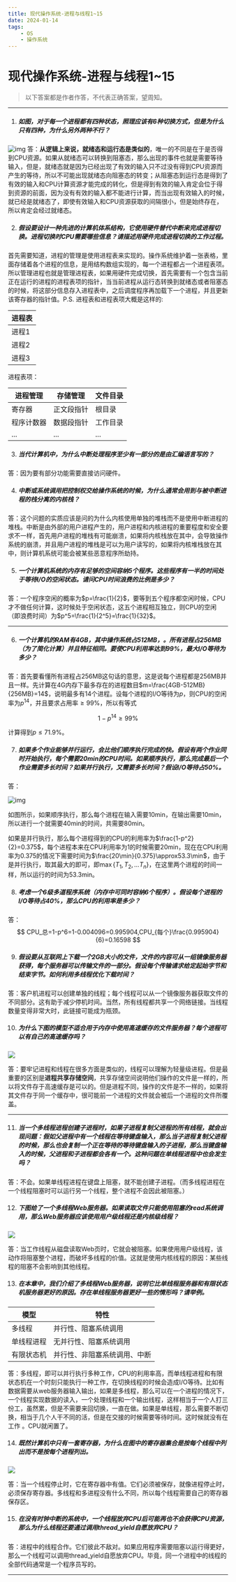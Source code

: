 ```yaml
---
title: 现代操作系统-进程与线程1~15
date: 2024-01-14
tags: 
	- OS
	- 操作系统
---
```

# 现代操作系统-进程与线程1~15

>  以下答案都是作者作答，不代表正确答案，望周知。

- - -

1. ##### 如图，对于每一个进程都有四种状态，照理应该有6种切换方式，但是为什么只有四种，为什么另外两种不行？

![img](现代操作系统-进程与线程1~15/1.bmp)
答：**从逻辑上来说，就绪态和运行态是类似的**，唯一的不同是在于是否得到CPU资源。如果从就绪态可以转换到阻塞态，那么出现的事件也就是需要等待输入，但是，就绪态就是因为已经出现了有效的输入只不过没有得到CPU资源而产生的等待，所以不可能出现就绪态向阻塞态的转变；从阻塞态到运行态是得到了有效的输入和CPU计算资源才能完成的转化，但是得到有效的输入肯定会位于得到资源的前面，因为没有有效的输入都不能进行计算，而当出现有效输入的时候，就已经是就绪态了，即使有效输入和CPU资源获取的间隔很小，但是始终存在，所以肯定会经过就绪态。

<!--more-->

2. ##### 假设要设计一种先进的计算机体系结构，它使用硬件替代中断来完成进程切换。进程切换时CPU需要哪些信息？请描述用硬件完成进程切换的工作过程。

首先需要知道，进程的管理是使用进程表来实现的。操作系统维护着一张表格，里面存储着各个进程的信息，是用结构数组实现的，每一个进程都占一个进程表项。所以管理进程也就是管理进程表，如果用硬件完成切换，首先需要有一个包含当前正在运行的进程的进程表项的指针，当当前进程从运行态转换到就绪态或者阻塞态的时候，将这部分信息存入进程表中，之后调度程序再加载下一个进程，并且更新该寄存器的指针值。P.S. 进程表和进程表项大概是这样的:

| 进程表 |
| ------ |
| 进程1  |
| 进程2  |
| 进程3  |
进程表项：

| 进程管理   | 存储管理   | 文件目录 |
| ---------- | ---------- | -------- |
| 寄存器     | 正文段指针 | 根目录   |
| 程序计数器 | 数据段指针 | 工作目录 |
| ...        | ...        | ...      |

3. ##### 当代计算机中，为什么中断处理程序至少有一部分的是由汇编语言写的？

答：因为要有部分功能需要直接访问硬件。

4. ##### 中断或系统调用把控制权交给操作系统的时候，为什么通常会用到与被中断进程的栈分离的内核栈？

答：这个问题的实质应该是问的为什么内核使用单独的堆栈而不是使用中断进程的堆栈。中断是由外部的用户进程产生的，用户进程和内核进程的重要程度和安全要求不一样，首先用户进程的堆栈有可能崩溃，如果将内核栈放在其中，会导致操作系统的崩溃，并且用户进程的堆栈是可以为用户读写的，如果将内核堆栈放在其中，则计算机系统可能会被某些恶意程序所劫持。

5. ##### 一个计算机系统的内存有足够的空间容纳5个程序。这些程序有一半的时间处于等待I/O的空闲状态。请问CPU时间浪费的比例是多少？

答：一个程序空闲的概率为$p=\frac{1}{2}$，要等到五个程序都空闲时候，CPU才不做任何计算，这时候处于空闲状态，这五个进程相互独立，则CPU的空闲（即浪费时间）为$p^5=\frac{1}{2^5}=\frac{1}{32}$。

- - -

6. ##### 一个计算机的RAM有4GB，其中操作系统占512MB，。所有进程占256MB（为了简化计算）并且特征相同。要使CPU利用率达到99%，最大I/O等待为多少？

答：首先要看懂所有进程占256MB这句话的意思，这是说每个进程都是256MB并且一样。先计算在4G内存下最多存在的进程数目$m=\frac{4GB-512MB}{256MB}=14$，说明最多有14个进程。设每个进程的I/O等待为$p$，则CPU的空闲率为$p^{14}$，并且要求占用率$\geq99\%$，所以有等式


$$
1-p^{14}\geq99\%
$$

计算得到$p\leq71.9\%$。

7. ##### 如果多个作业能够并行运行，会比他们顺序执行完成的快。假设有两个作业同时开始执行，每个需要20min的CPU时间。如果顺序执行，那么完成最后一个作业需要多长时间？如果并行执行，又需要多长时间？假设I/O等待占50%。

答：

![img](现代操作系统-进程与线程1~15/2.bmp)

如图所示，如果顺序执行，那么每个进程在输入需要10min，在输出需要10min，所以进行一个就需要40min的时间，共需要80min。

如果是并行执行，那么每个进程得到的CPU的利用率为$\frac{1-p^2}{2}=0.375$，每个进程本来在CPU利用率为1的时候需要20min，现在在CPU利用率为0.375的情况下需要时间为$\frac{20\min}{0.375}\approx53.3\min$，由于是并行执行，取其最大的即可，即$\max\{T_1,T_2,...T_n\}$，在这里两个进程的时间一样，所以运行的时间为53.3min。

8. ##### 考虑一个6级多道程序系统（内存中可同时容纳6个程序）。假设每个进程的I/O等待占40%，那么CPU的利用率是多少？

答：
$$
CPU_总=1-p^6=1-0.004096=0.995904,CPU_{每个}\frac{0.995904}{6}=0.16598
$$

9. ##### 假设要从互联网上下载一个2GB大小的文件，文件的内容可从一组镜像服务器获得，每个服务器可以传输文件的一部分。假设每个传输请求给定起始字节和结束字节。如何利用多线程优化下载时间？

答：客户机进程可以创建单独的线程；每个线程可以从一个镜像服务器获取文件的不同部分。这有助于减少停机时间。当然，所有线程都共享一个网络链接。当线程数量变得非常大时，此链接可能成为瓶颈。

10. ##### 为什么下图的模型不适合用于内存中使用高速缓存的文件服务器？每个进程可以有自己的高速缓存吗？

![](现代操作系统-进程与线程1~15/3.jpg)

答：要牢记进程和线程在很多方面是类似的，线程可以理解为轻量级进程。但是最重要的区别是**进程共享存储空间**，共享存储空间说明他们操作的文件是一样的，所以将文件存于高速缓存是可以的。但是进程不同，操作的文件是不一样的，如果将其文件存于同一个缓存中，很可能前一个进程的文件就会被后一个进程的文件所覆盖。

- - -

11. ##### 当一个多线程进程创建子进程时，如果子进程复制父进程的所有线程，就会出现问题：假如父进程中有一个线程在等待键盘输入，那么当子进程复制父进程的时候，那么也会复制一个正在等待的等待键盘输入的子进程，那么当键盘输入的时候，父进程和子进程都会各有一个。这种问题在单线程进程中也会发生吗？

答：不会。如果单线程进程在键盘上阻塞，就不能创建子进程。（而多线程进程在一个线程阻塞时可以运行另一个线程，整个进程不会因此被阻塞。）

12. ##### 下图给了一个多线程Web服务器。如果读取文件只能使用阻塞的read系统调用，那么Web服务器应该使用用户级线程还是内核级线程？

![](现代操作系统-进程与线程1~15/4.jpg)

答：当工作线程从磁盘读取Web页时，它就会被阻塞。如果使用用户级线程，该动作将阻塞整个进程，而破坏多线程的价值。这就是使用内核线程的原因：某些线程的阻塞不会影响到其他线程。

13. ##### 在本章中，我们介绍了多线程Web服务器，说明它比单线程服务器和有限状态机服务器更好的原因。存在单线程服务器更好一些的情形吗？请举例。

| 模型       | 特性                         |
| ---------- | ---------------------------- |
| 多线程     | 并行性、阻塞系统调用         |
| 单线程进程 | 无并行性、阻塞系统调用       |
| 有限状态机 | 并行性、非阻塞系统调用、中断 |

答：多线程，即可以并行执行多种工作，CPU的利用率高，而单线程进程和有限状态机在一个时刻只能执行一种工作，在切换线程的时候会造成I/O等待。比如有数据需要从web服务器输入输出，如果是多线程，那么可以在一个进程的情况下，一个线程实现数据的读入，一个处理线程和一个输出线程，这样相当于一个人打三份工，虽然累，但是不需要来回切换，一直在做。如果是单线程，那么需要不断切换，相当于几个人干不同的活，但是在交接的时候需要等待时间。这时候就没有在工作 。CPU就闲置了。

14. ##### 既然计算机中只有一套寄存器，为什么在图中的寄存器集合是按每个线程中列出而不是按每个进程列出。

![](现代操作系统-进程与线程1~15/5.jpg)

答：当一个线程停止时，它在寄存器中有值。它们必须被保存，就像进程停止时，必须保存寄存器。多线程和多进程没有什么不同，所以每个线程需要自己的寄存器保存区。

15. ##### 在没有时钟中断的系统中，一个线程放弃CPU后可能再也不会获得CPU资源，那么为什么线程还要通过调用thread_yield自愿放弃CPU？

答：进程中的线程合作。它们彼此不敌对。如果应用程序需要阻塞以运行得更好，那么一个线程可以调用thread_yield自愿放弃CPU。毕竟，同一个进程中的线程的全部代码通常是一个程序员写的。

- - -
